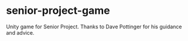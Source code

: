 # senior-project-game
Unity game for Senior Project.
Thanks to Dave Pottinger for his guidance and advice.
